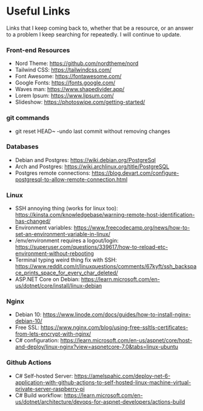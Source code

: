# Useful Links

Links that I keep coming back to, whether that be a resource, or an answer to a problem I keep searching for repeatedly. I will continue to update.

### Front-end Resources
- Nord Theme: https://github.com/nordtheme/nord
- Tailwind CSS: https://tailwindcss.com/
- Font Awesome: https://fontawesome.com/
- Google Fonts: https://fonts.google.com/
- Waves man: https://www.shapedivider.app/
- Lorem Ipsum: https://www.lipsum.com/
- Slideshow: https://photoswipe.com/getting-started/

### git commands
- git reset HEAD~ -undo last commit without removing changes

### Databases
- Debian and Postgres: https://wiki.debian.org/PostgreSql
- Arch and Postgres: https://wiki.archlinux.org/title/PostgreSQL
- Postgres remote connections: https://blog.devart.com/configure-postgresql-to-allow-remote-connection.html

### Linux
- SSH annoying thing (works for linux too): https://kinsta.com/knowledgebase/warning-remote-host-identification-has-changed/
- Environment variables: https://www.freecodecamp.org/news/how-to-set-an-environment-variable-in-linux/
- /env/environment requires a logout/login: https://superuser.com/questions/339617/how-to-reload-etc-environment-without-rebooting
- Terminal typing weird thing fix with SSH: https://www.reddit.com/r/linuxquestions/comments/67kyft/ssh_backspace_prints_space_for_every_char_deleted/
- ASP.NET Core on Debian: https://learn.microsoft.com/en-us/dotnet/core/install/linux-debian

### Nginx
- Debian 10: https://www.linode.com/docs/guides/how-to-install-nginx-debian-10/
- Free SSL: https://www.nginx.com/blog/using-free-ssltls-certificates-from-lets-encrypt-with-nginx/
- C# configuration: https://learn.microsoft.com/en-us/aspnet/core/host-and-deploy/linux-nginx?view=aspnetcore-7.0&tabs=linux-ubuntu

### Github Actions
- C# Self-hosted Server: https://amelspahic.com/deploy-net-6-application-with-github-actions-to-self-hosted-linux-machine-virtual-private-server-raspberry-pi
- C# Build workflow: https://learn.microsoft.com/en-us/dotnet/architecture/devops-for-aspnet-developers/actions-build
